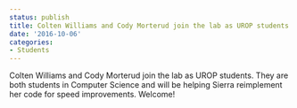 ```yaml
---
status: publish
title: Colten Williams and Cody Morterud join the lab as UROP students!
date: '2016-10-06'
categories:
- Students
---
```


Colten Williams and Cody Morterud join the lab as UROP students. They are both students in Computer Science and will be helping Sierra reimplement her code for speed improvements. Welcome!
